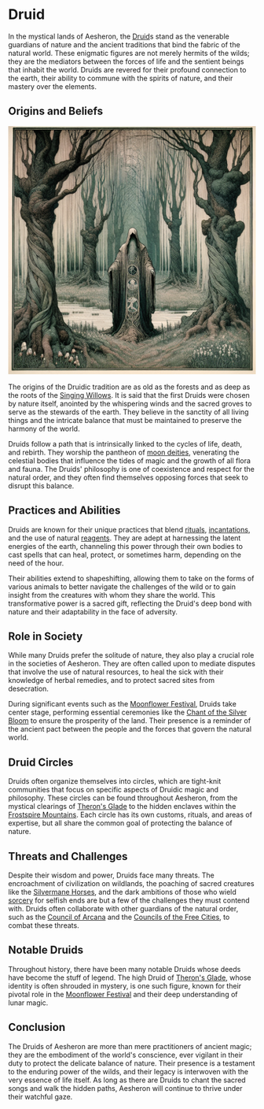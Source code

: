 # Druid

In the mystical lands of Aesheron, the [Druid](Druid.md)s stand as the venerable guardians of nature and the ancient traditions that bind the fabric of the natural world. These enigmatic figures are not merely hermits of the wilds; they are the mediators between the forces of life and the sentient beings that inhabit the world. Druids are revered for their profound connection to the earth, their ability to commune with the spirits of nature, and their mastery over the elements.

## Origins and Beliefs

![Origins and Beliefs](../../images/Druid_S_Origins%20and%20Beliefs.png)

The origins of the Druidic tradition are as old as the forests and as deep as the roots of the [Singing Willows](Singing%20Willows.md). It is said that the first Druids were chosen by nature itself, anointed by the whispering winds and the sacred groves to serve as the stewards of the earth. They believe in the sanctity of all living things and the intricate balance that must be maintained to preserve the harmony of the world.

Druids follow a path that is intrinsically linked to the cycles of life, death, and rebirth. They worship the pantheon of [moon deities](Moon%20Deities.md), venerating the celestial bodies that influence the tides of magic and the growth of all flora and fauna. The Druids' philosophy is one of coexistence and respect for the natural order, and they often find themselves opposing forces that seek to disrupt this balance.

## Practices and Abilities

Druids are known for their unique practices that blend [rituals](Rituals.md), [incantations](Incantations.md), and the use of natural [reagents](Reagents.md). They are adept at harnessing the latent energies of the earth, channeling this power through their own bodies to cast spells that can heal, protect, or sometimes harm, depending on the need of the hour.

Their abilities extend to shapeshifting, allowing them to take on the forms of various animals to better navigate the challenges of the wild or to gain insight from the creatures with whom they share the world. This transformative power is a sacred gift, reflecting the Druid's deep bond with nature and their adaptability in the face of adversity.

## Role in Society

While many Druids prefer the solitude of nature, they also play a crucial role in the societies of Aesheron. They are often called upon to mediate disputes that involve the use of natural resources, to heal the sick with their knowledge of herbal remedies, and to protect sacred sites from desecration.

During significant events such as the [Moonflower Festival](Moonflower%20Festival.md), Druids take center stage, performing essential ceremonies like the [Chant of the Silver Bloom](Chant%20of%20the%20Silver%20Bloom.md) to ensure the prosperity of the land. Their presence is a reminder of the ancient pact between the people and the forces that govern the natural world.

## Druid Circles

Druids often organize themselves into circles, which are tight-knit communities that focus on specific aspects of Druidic magic and philosophy. These circles can be found throughout Aesheron, from the mystical clearings of [Theron's Glade](Theron'S%20Glade.md) to the hidden enclaves within the [Frostspire Mountains](Frostspire%20Mountains.md). Each circle has its own customs, rituals, and areas of expertise, but all share the common goal of protecting the balance of nature.

## Threats and Challenges

Despite their wisdom and power, Druids face many threats. The encroachment of civilization on wildlands, the poaching of sacred creatures like the [Silvermane Horses](Silvermane%20Horses.md), and the dark ambitions of those who wield [sorcery](Sorcery.md) for selfish ends are but a few of the challenges they must contend with. Druids often collaborate with other guardians of the natural order, such as the [Council of Arcana](Council%20of%20Arcana.md) and the [Councils of the Free Cities](Councils%20of%20the%20Free%20Cities.md), to combat these threats.

## Notable Druids

Throughout history, there have been many notable Druids whose deeds have become the stuff of legend. The high Druid of [Theron's Glade](Theron'S%20Glade.md), whose identity is often shrouded in mystery, is one such figure, known for their pivotal role in the [Moonflower Festival](Moonflower%20Festival.md) and their deep understanding of lunar magic.

## Conclusion

The Druids of Aesheron are more than mere practitioners of ancient magic; they are the embodiment of the world's conscience, ever vigilant in their duty to protect the delicate balance of nature. Their presence is a testament to the enduring power of the wilds, and their legacy is interwoven with the very essence of life itself. As long as there are Druids to chant the sacred songs and walk the hidden paths, Aesheron will continue to thrive under their watchful gaze.